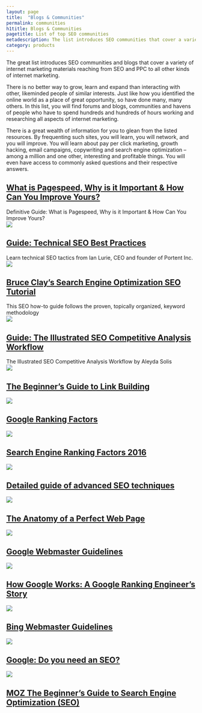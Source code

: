 ```yaml
---
layout: page
title:  "Blogs & Communities"
permalink: communities
h1title: Blogs & Communities
pagetitle: List of top SEO communities  
metadescription: The list introduces SEO communities that cover a variety of internet marketing materials reaching from SEO and PPC to all other kinds of internet marketing.
category: products
---
```

The great list introduces SEO communities and blogs that cover a variety of internet marketing materials reaching from SEO and PPC to all other kinds of internet marketing.

There is no better way to grow, learn and expand than interacting with other, likeminded people of similar interests. Just like how you identified the online world as a place of great opportunity, so have done many, many others. In this list, you will find forums and blogs, communities and havens of people who have to spend hundreds and hundreds of hours working and researching all aspects of internet marketing.

There is a great wealth of information for you to glean from the listed resources. By frequenting such sites, you will learn, you will network, and you will improve. You will learn about pay per click marketing, growth hacking, email campaigns, copywriting and search engine optimization – among a million and one other, interesting and profitable things. You will even have access to commonly asked questions and their respective answers.

<article class="resource">
<div class="resource__info">
<h2 ><a href="http://www.digitalexaminer.com/page-speed/?ref=curatedseotools.com" target="_blank class=">What is Pagespeed, Why is it Important &amp; How Can You Improve Yours?</a></h2>
Definitive Guide: What is Pagespeed, Why is it Important &amp; How Can You Improve Yours?

</div>
</article><article class="resource">
<div class="resource__thumb"><img  src="/wp-content/uploads/2017/01/guide-technical-seo-best-practices-200x200.png"  /></div>
<div class="resource__info">
<h2 ><a href="http://essentials.portent.com/portent-technical-seo-best-practices/?ref=curatedseotools.com" target="_blank class=">Guide: Technical SEO Best Practices</a></h2>
Learn technical SEO tactics from Ian Lurie, CEO and founder of Portent Inc.

</div>
</article><article class="resource">
<div class="resource__thumb"><img  src="/wp-content/uploads/2016/12/bruce-clays-search-engine-optimization-seo-tutorial-200x200.jpg"  /></div>
<div class="resource__info">
<h2 ><a href="http://www.bruceclay.com/seo/search-engine-optimization.htm?ref=curatedseotools.com" target="_blank class=">Bruce Clay’s Search Engine Optimization SEO Tutorial</a></h2>
This SEO how-to guide follows the proven, topically organized, keyword methodology

</div>
</article><article class="resource">
<div class="resource__thumb"><img  src="/wp-content/uploads/2016/12/guide-the-illustrated-seo-competitive-analysis-workflow-200x200.jpg"  /></div>
<div class="resource__info">
<h2 ><a href="https://moz.com/blog/illustrated-seo-competitive-analysis-workflow?ref=curatedseotools.com" target="_blank class=">Guide: The Illustrated SEO Competitive Analysis Workflow</a></h2>
The Illustrated SEO Competitive Analysis Workflow by Aleyda Solis

</div>
</article><article class="resource">
<div class="resource__thumb"><img  src="/wp-content/uploads/2016/12/Ar_Icon_Article.svg_-200x200.png"  /></div>
<div class="resource__info">
<h2 ><a href="https://moz.com/beginners-guide-to-link-building?ref=curatedseotools.com" target="_blank class=">The Beginner’s Guide to Link Building</a></h2>
</div>
</article><article class="resource">
<div class="resource__thumb"><img  src="/wp-content/uploads/2016/12/google-ranking-factors-200x200.jpg"  /></div>
<div class="resource__info">
<h2 ><a href="https://northcutt.com/wr/google-ranking-factors/?ref=curatedseotools.com" target="_blank class=">Google Ranking Factors</a></h2>
</div>
</article><article class="resource">
<div class="resource__thumb"><img  src="/wp-content/uploads/2016/12/search-engine-ranking-factors-2016-200x200.jpg" sizes="(max-width: 200px) 100vw, 200px" srcset="https://curatedseotools.com/wp-content/uploads/2016/12/search-engine-ranking-factors-2016-200x200.jpg 200w, https://curatedseotools.com/wp-content/uploads/2016/12/search-engine-ranking-factors-2016-500x500.jpg 500w, https://curatedseotools.com/wp-content/uploads/2016/12/search-engine-ranking-factors-2016-90x90.jpg 90w, https://curatedseotools.com/wp-content/uploads/2016/12/search-engine-ranking-factors-2016.jpg 660w"  /></div>
<div class="resource__info">
<h2 ><a href="http://backlinko.com/search-engine-ranking?ref=curatedseotools.com" target="_blank class=">Search Engine Ranking Factors 2016</a></h2>
</div>
</article><article class="resource">
<div class="resource__thumb"><img  src="/wp-content/uploads/2016/12/detailed-guide-of-advanced-seo-techniques-200x200.jpg"  /></div>
<div class="resource__info">
<h2 ><a href="https://www.quicksprout.com/the-advanced-guide-to-seo/?ref=curatedseotools.com" target="_blank class=">Detailed guide of advanced SEO techniques</a></h2>
</div>
</article><article class="resource">
<div class="resource__thumb"><img  src="/wp-content/uploads/2016/12/the-anatomy-of-a-perfect-web-page-200x200.png"  /></div>
<div class="resource__info">
<h2 ><a href="http://www.hitreach.com/perfect-web-page/?ref=curatedseotools.com" target="_blank class=">The Anatomy of a Perfect Web Page</a></h2>
</div>
</article><article class="resource">
<div class="resource__thumb"><img  src="/wp-content/uploads/2016/12/google-webmaster-guidelines-200x200.png"  /></div>
<div class="resource__info">
<h2 ><a href="https://support.google.com/webmasters/answer/35769?ref=curatedseotools.com" target="_blank class=">Google Webmaster Guidelines</a></h2>
</div>
</article><article class="resource">
<div class="resource__thumb"><img  src="/wp-content/uploads/2016/12/how-google-works-a-google-ranking-engineers-story-200x200.jpg"  /></div>
<div class="resource__info">
<h2 ><a href="https://www.youtube.com/watch?v=iJPu4vHETXw?ref=curatedseotools.com" target="_blank class=">How Google Works: A Google Ranking Engineer’s Story</a></h2>
</div>
</article><article class="resource">
<div class="resource__thumb"><img  src="/wp-content/uploads/2016/12/bing-webmaster-guidelines-200x200.jpg"  /></div>
<div class="resource__info">
<h2 ><a href="https://www.bing.com/webmaster/help/webmaster-guidelines-30fba23a?ref=curatedseotools.com" target="_blank class=">Bing Webmaster Guidelines</a></h2>
</div>
</article><article class="resource">
<div class="resource__thumb"><img  src="/wp-content/uploads/2016/12/google-do-you-need-an-seo-200x200.jpg"  /></div>
<div class="resource__info">
<h2 ><a href="https://support.google.com/webmasters/answer/35291?hl=en?ref=curatedseotools.com" target="_blank class=">Google: Do you need an SEO?</a></h2>
</div>
</article><article class="resource">
<div class="resource__thumb"><img  src="/wp-content/uploads/2016/12/moz-the-beginners-guide-to-search-engine-optimization-seo-200x200.jpg"  /></div>
<div class="resource__info">
<h2 ><a href="https://moz.com/beginners-guide-to-seo?ref=curatedseotools.com" target="_blank class=">MOZ The Beginner’s Guide to Search Engine Optimization (SEO)</a></h2>
</div>
</article>
